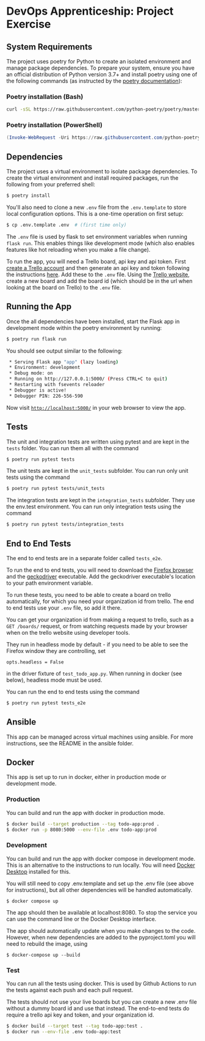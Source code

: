 # DevOps Apprenticeship: Project Exercise

## System Requirements

The project uses poetry for Python to create an isolated environment and manage package dependencies. To prepare your system, ensure you have an official distribution of Python version 3.7+ and install poetry using one of the following commands (as instructed by the [poetry documentation](https://python-poetry.org/docs/#system-requirements)):

### Poetry installation (Bash)

```bash
curl -sSL https://raw.githubusercontent.com/python-poetry/poetry/master/get-poetry.py | python
```

### Poetry installation (PowerShell)

```powershell
(Invoke-WebRequest -Uri https://raw.githubusercontent.com/python-poetry/poetry/master/get-poetry.py -UseBasicParsing).Content | python
```

## Dependencies

The project uses a virtual environment to isolate package dependencies. To create the virtual environment and install required packages, run the following from your preferred shell:

```bash
$ poetry install
```

You'll also need to clone a new `.env` file from the `.env.template` to store local configuration options. This is a one-time operation on first setup:

```bash
$ cp .env.template .env  # (first time only)
```

The `.env` file is used by flask to set environment variables when running `flask run`. This enables things like development mode (which also enables features like hot reloading when you make a file change).

To run the app, you will need a Trello board, api key and api token. First [create a Trello account](https://trello.com/signup) and then generate an api key and token following the instructions [here](https://trello.com/app-key). Add these to the `.env` file. Using the [Trello website](https://trello.com/), create a new board and add the board id (which should be in the url when looking at the board on Trello) to the `.env` file.

## Running the App

Once the all dependencies have been installed, start the Flask app in development mode within the poetry environment by running:
```bash
$ poetry run flask run
```

You should see output similar to the following:
```bash
 * Serving Flask app "app" (lazy loading)
 * Environment: development
 * Debug mode: on
 * Running on http://127.0.0.1:5000/ (Press CTRL+C to quit)
 * Restarting with fsevents reloader
 * Debugger is active!
 * Debugger PIN: 226-556-590
```
Now visit [`http://localhost:5000/`](http://localhost:5000/) in your web browser to view the app.

## Tests

The unit and integration tests are written using pytest and are kept in the `tests` folder. You can run them all with the command
```bash
$ poetry run pytest tests
```

The unit tests are kept in the `unit_tests` subfolder. You can run only unit tests using the command
```bash
$ poetry run pytest tests/unit_tests
```

The integration tests are kept in the `integration_tests` subfolder.
They use the env.test environment.
You can run only integration tests using the command
```bash
$ poetry run pytest tests/integration_tests
```

## End to End Tests

The end to end tests are in a separate folder called `tests_e2e`.

To run the end to end tests, you will need to download the [Firefox browser](https://www.mozilla.org/en-GB/firefox/windows/) and the [geckodriver](https://github.com/mozilla/geckodriver/releases) executable. Add the geckodriver executable's location to your path environment variable.

To run these tests, you need to be able to create a board on trello automatically, for which you need your organization id from trello. The end to end tests use your `.env` file, so add it there.

You can get your organization id from making a request to trello, such as a `GET /boards/` request, or from watching requests made by your browser when on the trello website using developer tools.

They run in headless mode by default - if you need to be able to see the Firefox window they are controlling, set
```
opts.headless = False
```
in the driver fixture of `test_todo_app.py`. When running in docker (see below), headless mode must be used.

You can run the end to end tests using the command
```bash
$ poetry run pytest tests_e2e
```

## Ansible

This app can be managed across virtual machines using ansible. For more instructions, see the README in the ansible folder.

## Docker

This app is set up to run in docker, either in production mode or development mode.

### Production

You can build and run the app with docker in production mode.

```bash
$ docker build --target production --tag todo-app:prod .
$ docker run -p 8080:5000 --env-file .env todo-app:prod
```

### Development

You can build and run the app with docker compose in development mode. This is an alternative to the instructions to run locally. You will need [Docker Desktop](https://www.docker.com/products/docker-desktop/) installed for this.

You will still need to copy .env.template and set up the .env file (see above for instructions), but all other dependencies will be handled automatically. 

```
$ docker compose up
```

The app should then be available at localhost:8080. To stop the service you can use the command line or the Docker Desktop interface.

The app should automatically update when you make changes to the code. However, when new dependencies are added to the pyproject.toml you will need to rebuild the image, using
```
$ docker-compose up --build
```

### Test

You can run all the tests using docker.
This is used by Github Actions to run the tests against each push and each pull request.

The tests should not use your live boards but you can create a new .env file without a dummy board id and use that instead. The end-to-end tests do require a trello api key and token, and your organization id.

```bash
$ docker build --target test --tag todo-app:test .
$ docker run --env-file .env todo-app:test
```
